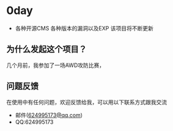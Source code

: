 # 0day
* 各种开源CMS 各种版本的漏洞以及EXP 该项目将不断更新
## 为什么发起这个项目？
几个月前，我参加了一场AWD攻防比赛，
## 问题反馈 
在使用中有任何问题，欢迎反馈给我，可以用以下联系方式跟我交流
* 邮件(624995173@qq.com)
* QQ:624995173
